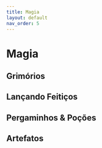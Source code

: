 ```yaml
---
title: Magia
layout: default
nav_order: 5
---
```


# Magia

## Grimórios

## Lançando Feitiços

## Pergaminhos & Poções

## Artefatos

